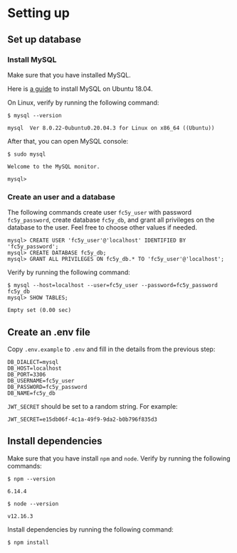 # Setting up

## Set up database

### Install MySQL

Make sure that you have installed MySQL.

Here is [a guide](https://www.digitalocean.com/community/tutorials/how-to-install-mysql-on-ubuntu-18-04) to install MySQL on Ubuntu 18.04.

On Linux, verify by running the following command:

```
$ mysql --version

mysql  Ver 8.0.22-0ubuntu0.20.04.3 for Linux on x86_64 ((Ubuntu))
```

After that, you can open MySQL console:

```
$ sudo mysql

Welcome to the MySQL monitor.

mysql>
```

### Create an user and a database

The following commands create user `fc5y_user` with password `fc5y_password`, create database `fc5y_db`, and grant all privileges on the database to the user. Feel free to choose other values if needed.

```
mysql> CREATE USER 'fc5y_user'@'localhost' IDENTIFIED BY 'fc5y_password';
mysql> CREATE DATABASE fc5y_db;
mysql> GRANT ALL PRIVILEGES ON fc5y_db.* TO 'fc5y_user'@'localhost';
```

Verify by running the following command:

```
$ mysql --host=localhost --user=fc5y_user --password=fc5y_password fc5y_db
mysql> SHOW TABLES;

Empty set (0.00 sec)
```

## Create an .env file

Copy `.env.example` to `.env` and fill in the details from the previous step:

```
DB_DIALECT=mysql
DB_HOST=localhost
DB_PORT=3306
DB_USERNAME=fc5y_user
DB_PASSWORD=fc5y_password
DB_NAME=fc5y_db
```

`JWT_SECRET` should be set to a random string. For example:

```
JWT_SECRET=e15db06f-4c1a-49f9-9da2-b0b796f835d3
```

## Install dependencies

Make sure that you have install `npm` and `node`. Verify by running the following commands:

```
$ npm --version

6.14.4

$ node --version

v12.16.3
```

Install dependencies by running the following command:

```
$ npm install
```
